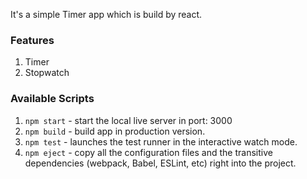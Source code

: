 It's a simple Timer app which is build by react.

### Features

1. Timer
2. Stopwatch

### Available Scripts

1. `npm start` - start the local live server in port: 3000
2. `npm build` - build app in production version.
3. `npm test` - launches the test runner in the interactive watch mode.
4. `npm eject` - copy all the configuration files and the transitive dependencies (webpack, Babel, ESLint, etc) right into the project.
